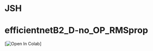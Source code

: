 # JSH

# efficientnetB2_D-no_OP_RMSprop 
[![Open In Colab](https://github.com/Hyeok127/JSH/blob/8f4d5a0cbc12cb566b1db7a757829613eca39f93/efficientnetB2_D_no_OP_RMSprop.ipynb)]
